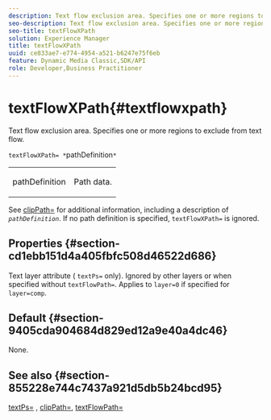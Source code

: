 ```yaml
---
description: Text flow exclusion area. Specifies one or more regions to exclude from text flow.
seo-description: Text flow exclusion area. Specifies one or more regions to exclude from text flow.
seo-title: textFlowXPath
solution: Experience Manager
title: textFlowXPath
uuid: ce833ae7-e774-4954-a521-b6247e75f6eb
feature: Dynamic Media Classic,SDK/API
role: Developer,Business Practitioner
---
```


# textFlowXPath{#textflowxpath}

Text flow exclusion area. Specifies one or more regions to exclude from text flow.

 `textFlowXPath= *`pathDefinition`*`

<table id="simpletable_7E0EA48AEBB5426CBE948FCA18882C66"> 
 <tr class="strow"> 
  <td class="stentry"> <p><span class="varname"> pathDefinition</span> </p> </td> 
  <td class="stentry"> <p>Path data. </p></td> 
 </tr> 
</table>

See [clipPath=](../../../../../is-api/http-ref/image-serving-api-ref/c-http-protocol-reference/c-command-reference/r-clippath.md#reference-8139b1b52dc54749b51b109521ddf83d) for additional information, including a description of *`pathDefinition`*. If no path definition is specified, `textFlowXPath=` is ignored.

## Properties {#section-cd1ebb151d4a405fbfc508d46522d686}

Text layer attribute ( `textPs=` only). Ignored by other layers or when specified without `textFlowPath=`. Applies to `layer=0` if specified for `layer=comp`.

## Default {#section-9405cda904684d829ed12a9e40a4dc46}

None.

## See also {#section-855228e744c7437a921d5db5b24bcd95}

[textPs=](../../../../../is-api/http-ref/image-serving-api-ref/c-http-protocol-reference/c-command-reference/r-textps.md#reference-4209a2a6169f44278da2647cfb0cd767) , [clipPath=](../../../../../is-api/http-ref/image-serving-api-ref/c-http-protocol-reference/c-command-reference/r-clippath.md#reference-8139b1b52dc54749b51b109521ddf83d), [textFlowPath=](../../../../../is-api/http-ref/image-serving-api-ref/c-http-protocol-reference/c-command-reference/r-textflowpath.md#reference-0b8d9493d71342f0b6a64a6d221584ef) 
